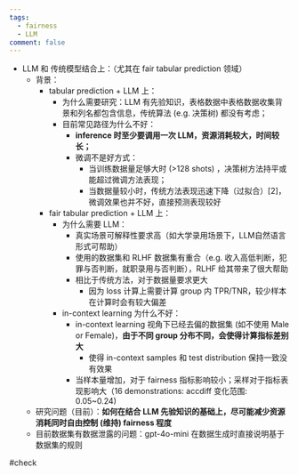 ```yaml
---
tags:
  - fairness
  - LLM
comment: false
---
```



- LLM 和 传统模型结合上：（尤其在 fair tabular prediction 领域）
  - 背景：
    - tabular prediction + LLM 上：
      - 为什么需要研究：LLM 有先验知识，表格数据中表格数据收集背景和列名都包含信息，传统算法 (e.g. 决策树) 都没有考虑；
      - 目前常见路径为什么不好：
        - **inference 时至少要调用一次 LLM，资源消耗较大，时间较长；**
        - 微调不是好方式：
          - 当训练数据量足够大时 (>128 shots) ，决策树方法持平或能超过微调方法表现；
          - 当数据量较小时，传统方法表现迅速下降（过拟合）[2]，微调效果也并不好，直接预测表现较好
    - fair tabular prediction + LLM 上：
      - 为什么需要 LLM：
        - 真实场景可解释性要求高（如大学录用场景下，LLM自然语言形式可帮助）
        - 使用的数据集和 RLHF 数据集有重合（e.g. 收入高低判断，犯罪与否判断，就职录用与否判断），RLHF 给其带来了很大帮助
        - 相比于传统方法，对于数据量要求更大
          - 因为 loss 计算上需要计算 group 内 TPR/TNR，较少样本在计算时会有较大偏差
      - in-context learning 为什么不好：
        - in-context learning 视角下已经去偏的数据集 (如不使用 Male or Female)，**由于不同 group 分布不同，会使得计算指标差别大**
          - 使得 in-context samples 和 test distribution 保持一致没有效果
        - 当样本量增加，对于 fairness 指标影响较小；采样对于指标表现影响大（16 demonstrations: accdiff 变化范围: 0.05~0.24)
  - 研究问题（目前）：**如何在结合 LLM 先验知识的基础上，尽可能减少资源消耗同时自由控制 (维持) fairness 程度**
  - 目前数据集有数据泄露的问题：gpt-4o-mini 在数据生成时直接说明基于数据集的规则

#check